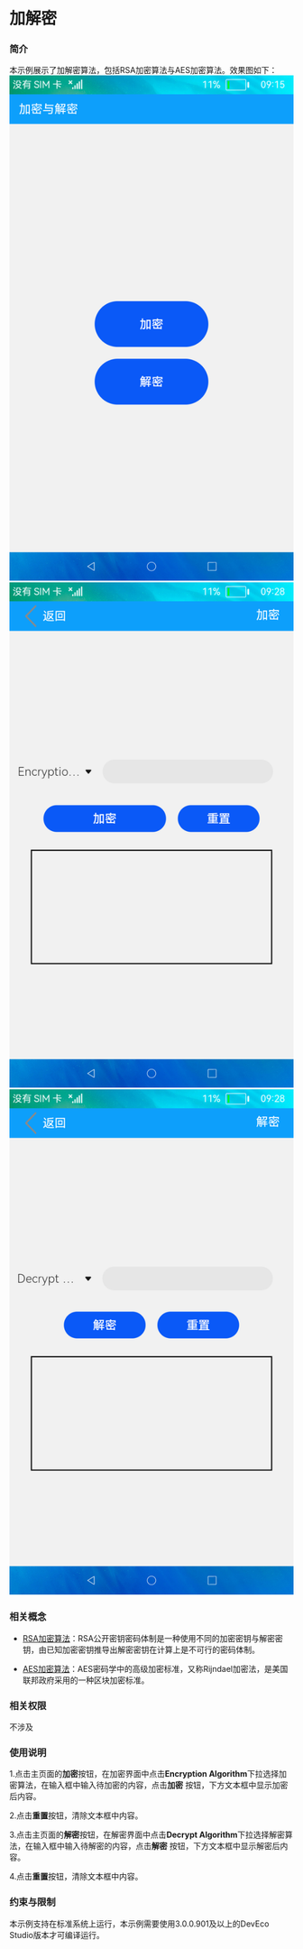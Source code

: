 # 加解密

### 简介

本示例展示了加解密算法，包括RSA加密算法与AES加密算法。效果图如下：
![](screenshots/device/index.png)
![](screenshots/device/encryption.png)
![](screenshots/device/decrypt.png)

### 相关概念

- [RSA加密算法](https://gitee.com/openharmony/docs/blob/master/zh-cn/application-dev/reference/apis/js-apis-system-cipher.md)：RSA公开密钥密码体制是一种使用不同的加密密钥与解密密钥，由已知加密密钥推导出解密密钥在计算上是不可行的密码体制。

- [AES加密算法](https://gitee.com/openharmony/docs/blob/master/zh-cn/application-dev/reference/apis/js-apis-system-cipher.md)：AES密码学中的高级加密标准，又称Rijndael加密法，是美国联邦政府采用的一种区块加密标准。

### 相关权限

不涉及

### 使用说明

1.点击主页面的**加密**按钮，在加密界面中点击**Encryption Algorithm**下拉选择加密算法，在输入框中输入待加密的内容，点击**加密**
按钮，下方文本框中显示加密后内容。

2.点击**重置**按钮，清除文本框中内容。

3.点击主页面的**解密**按钮，在解密界面中点击**Decrypt Algorithm**下拉选择解密算法，在输入框中输入待解密的内容，点击**解密**
按钮，下方文本框中显示解密后内容。

4.点击**重置**按钮，清除文本框中内容。

### 约束与限制

本示例支持在标准系统上运行，本示例需要使用3.0.0.901及以上的DevEco Studio版本才可编译运行。

